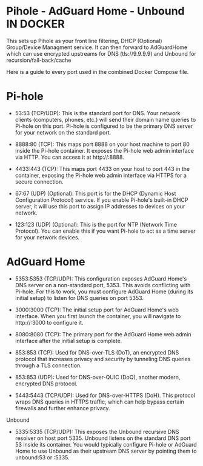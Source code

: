 # Pihole - AdGuard Home - Unbound IN DOCKER

This sets up Pihole as your front line filtering, DHCP (Optional) Group/Device Managment service. It can then forward to AdGuardHome which can use encrypted upstreams for DNS (tls://9.9.9.9) and Unbound for recursion/fall-back/cache

Here is a guide to every port used in the combined Docker Compose file.

# Pi-hole

- 53:53 (TCP/UDP): This is the standard port for DNS. Your network clients (computers, phones, etc.) will send their domain name queries to Pi-hole on this port. Pi-hole is configured to be the primary DNS server for your network on the standard port.

- 8888:80 (TCP): This maps port 8888 on your host machine to port 80 inside the Pi-hole container. It exposes the Pi-hole web admin interface via HTTP. You can access it at http://<your-docker-host-ip>:8888.

- 4433:443 (TCP): This maps port 4433 on your host to port 443 in the container, exposing the Pi-hole web admin interface via HTTPS for a secure connection.

- 67:67 (UDP) (Optional): This port is for the DHCP (Dynamic Host Configuration Protocol) service. If you enable Pi-hole's built-in DHCP server, it will use this port to assign IP addresses to devices on your network.

- 123:123 (UDP) (Optional): This is the port for NTP (Network Time Protocol). You can enable this if you want Pi-hole to act as a time server for your network devices.

# AdGuard Home

- 5353:5353 (TCP/UDP): This configuration exposes AdGuard Home's DNS server on a non-standard port, 5353. This avoids conflicting with Pi-hole. For this to work, you must configure AdGuard Home (during its initial setup) to listen for DNS queries on port 5353.

- 3000:3000 (TCP): The initial setup port for AdGuard Home's web interface. When you first launch the container, you will navigate to http://<your-docker-host-ip>:3000 to configure it.

- 8080:8080 (TCP): The primary port for the AdGuard Home web admin interface after the initial setup is complete.

- 853:853 (TCP): Used for DNS-over-TLS (DoT), an encrypted DNS protocol that increases privacy and security by tunneling DNS queries through a TLS connection.

- 853:853 (UDP): Used for DNS-over-QUIC (DoQ), another modern, encrypted DNS protocol.

- 5443:5443 (TCP/UDP): Used for DNS-over-HTTPS (DoH). This protocol wraps DNS queries in HTTPS traffic, which can help bypass certain firewalls and further enhance privacy.

Unbound

- 5335:5335 (TCP/UDP): This exposes the Unbound recursive DNS resolver on host port 5335. Unbound listens on the standard DNS port 53 inside its container. You would typically configure Pi-hole or AdGuard Home to use Unbound as their upstream DNS server by pointing them to unbound:53 or <docker-host-ip>:5335.
